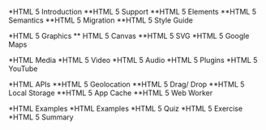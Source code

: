 *HTML 5 Introduction
**HTML 5 Support
**HTML 5 Elements
**HTML 5 Semantics
**HTML 5 Migration
**HTML 5 Style Guide


*HTML 5 Graphics
** HTML 5 Canvas
**HTML 5 SVG
*HTML 5 Google Maps

*HTML Media
*HTML 5 Video
*HTML 5 Audio
*HTML 5 Plugins
*HTML 5 YouTube


*HTML APIs
**HTML 5 Geolocation
**HTML 5 Drag/ Drop
**HTML 5 Local Storage
**HTML 5 App Cache
**HTML 5 Web Worker



*HTML Examples
*HTML Examples
*HTML 5 Quiz
*HTML 5 Exercise
*HTML 5 Summary

